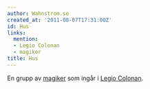 ```yaml
---
author: Wahnstrom.se
created_at: '2011-08-07T17:31:00Z'
id: Hus
links:
  mention:
  - Legio Colonan
  - magiker
title: Hus
---
```


En grupp av [magiker] som ingår i [Legio Colonan].

  [magiker]: magiker
  [Legio Colonan]: Legio_Colonan